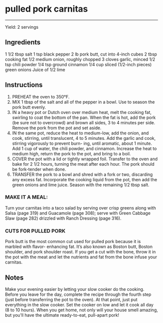 # pulled pork carnitas
---
Yield: 2 servings

## Ingredients
1 1/2 tbsp salt
1 tsp black pepper
2 lb pork butt, cut into 4-inch cubes
2 tbsp cooking fat
1/2 medium onion, roughly chopped
3 cloves garlic, minced
1/2 tsp chili powder
1/4 tsp ground cinnamon
1/4 cup sliced (1/2-inch pieces) green onions
Juice of 1/2 lime

## Instructions
1. PREHEAT the oven to 350°F.
2. MIX 1 tbsp of the salt and all of the pepper in a bowl.
Use to season the pork butt evenly.
3. IN a heavy pot or Dutch oven over medium heat, melt the
cooking fat, swirling to coat the bottom of the pan. When
the fat is hot, add the pork (be sure not to overcrowd) and
brown all sides, 3 to 4 minutes per side. Remove the pork
from the pot and set aside.
4. IN the same pot, reduce the heat to medium-low, add the onion, and cook, stirring, until translucent, 4 to 5 minutes.
Add the garlic and cook, stirring vigorously to prevent burn-
ing, until aromatic, about 1 minute. Add 1 cup of water, the
chili powder, and cinnamon. Increase the heat to medium
high, return the pork to the pot, and bring to a boil.
5. COVER the pot with a lid or tightly wrapped foil. Transfer to
the oven and bake for 2 1/2 hours, turning the meat after each
hour. The pork should be fork-tender when done.
6. TRANSFER the pork to a bowl and shred with a fork or two,
discarding any excess fat. Incorporate the cooking liquid
from the pot, then add the green onions and lime juice.
Season with the remaining 1/2 tbsp salt.


### MAKE IT A MEAL: 
Turn your carnitas into a taco salad by
serving over crisp greens along with Salsa (page 319) and
Guacamole (page 308); serve with Green Cabbage Slaw
(page 282) drizzled with Ranch Dressing (page 316).

### CUTS FOR PULLED PORK 
Pork butt is the most common
cut used for pulled pork because it is marbled with flavor-
enhancing fat. It’s also known as Boston butt, Boston shoulder,
and pork shoulder roast. If you get a cut with the bone, throw it
in the pot with the meat and let the nutrients and fat from the
bone infuse your carnitas.

## Notes


Make your evening easier by letting your
slow cooker do the cooking. Before you
leave for the day, complete the recipe
through the fourth step (just before
transferring the pot to the oven). At that
point, just put everything in the slow
cooker. Set the cooker on low and let
it cook all day (8 to 10 hours). When
you get home, not only will your house
smell amazing, but you'll have the
ultimate ready-to-eat, pull-apart pork!
